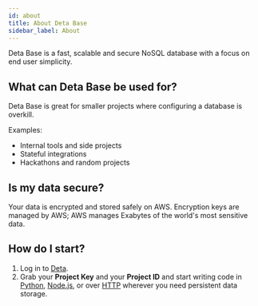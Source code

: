 ```yaml
---
id: about
title: About Deta Base
sidebar_label: About
---
```

Deta Base is a fast, scalable and secure NoSQL database with a focus on end user simplicity.


## What can Deta Base be used for?

Deta Base is great for smaller projects where configuring a database is overkill. 

Examples:
- Internal tools and side projects
- Stateful integrations 
- Hackathons and random projects


## Is my data secure?

Your data is encrypted and stored safely on AWS. Encryption keys are managed by AWS; AWS manages Exabytes of the world's most sensitive data.

## How do I start?

1. Log in to [Deta](https://web.deta.sh).
2. Grab your **Project Key** and your **Project ID** and start writing code in [Python](sdk.md), [Node.js](sdk.md), or over [HTTP](HTTP.md) wherever you need persistent data storage.


